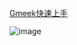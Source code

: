 [Gmeek快速上手](https://blog.meekdai.com/post/Gmeek-kuai-su-shang-shou.html)

![image](https://github.com/lijiaqiong/blog/assets/42386361/12358b08-bb41-4e15-943f-16629834dcd8)
